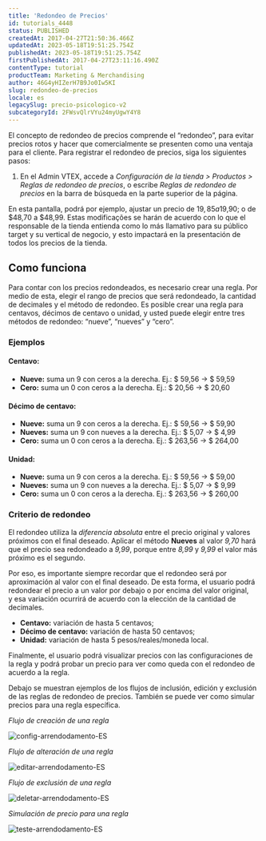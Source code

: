```yaml
---
title: 'Redondeo de Precios'
id: tutorials_4448
status: PUBLISHED
createdAt: 2017-04-27T21:50:36.466Z
updatedAt: 2023-05-18T19:51:25.754Z
publishedAt: 2023-05-18T19:51:25.754Z
firstPublishedAt: 2017-04-27T23:11:16.490Z
contentType: tutorial
productTeam: Marketing & Merchandising
author: 46G4yHIZerH7B9Jo0Iw5KI
slug: redondeo-de-precios
locale: es
legacySlug: precio-psicologico-v2
subcategoryId: 2FWsvQlrVYu24myUgwY4Y8
---
```


El concepto de redondeo de precios comprende el “redondeo”, para evitar precios rotos y hacer que comercialmente se presenten como una ventaja para el cliente. Para registrar el redondeo de precios, siga los siguientes pasos:

1. En el Admin VTEX, accede a *Configuración de la tienda > Productos > Reglas de redondeo de precios*, o escribe *Reglas de redondeo de precios* en la barra de búsqueda en la parte superior de la página.

En esta pantalla, podrá por ejemplo, ajustar un precio de $19,85 a $19,90; o de $48,70 a $48,99. Estas modificações se harán de acuerdo con lo que el responsable de la tienda entienda como lo más llamativo para su público target y su vertical de negocio, y esto impactará en la presentación de todos los precios de la tienda.

## Como funciona

Para contar con los precios redondeados, es necesario crear una regla. Por medio de esta, elegir el rango de precios que será redondeado, la cantidad de decimales y el método de redondeo. Es posible crear una regla para centavos, décimos de centavo o unidad, y usted puede elegir entre tres métodos de redondeo: &#8220;nueve&#8221;, &#8220;nueves&#8221; y &#8220;cero&#8221;.

### Ejemplos

#### Centavo:

- **Nueve:** suma un 9 con ceros a la derecha. Ej.: $ 59,56 → $ 59,59
- **Cero:** suma un 0 con ceros a la derecha. Ej.: $ 20,56 → $ 20,60

#### Décimo de centavo:

- **Nueve:** suma un 9 con ceros a la derecha. Ej.: $ 59,56 → $ 59,90
- **Nueves:** suma un 9 con nueves a la derecha. Ej.: $ 5,07 → $ 4,99
- **Cero:** suma un 0 con ceros a la derecha. Ej.: $ 263,56 → $ 264,00

#### Unidad:

- **Nueve:** suma un 9 con ceros a la derecha. Ej.: $ 59,56 → $ 59,00
- **Nueves:** suma un 9 con nueves a la derecha. Ej.: $ 5,07 → $ 9,99
- **Cero:** suma un 0 con ceros a la derecha. Ej.: $ 263,56 → $ 260,00

### Criterio de redondeo

El redondeo utiliza la *diferencia absoluta* entre el precio original y valores próximos con el final deseado. Aplicar el método **Nueves** al valor *9,70* hará que el precio sea redondeado a *9,99*, porque entre *8,99* y *9,99* el valor más próximo es el segundo.

Por eso, es importante siempre recordar que el redondeo será por aproximación al valor con el final deseado. De esta forma, el usuario podrá redondear el precio a un valor por debajo o por encima del valor original, y esa variación ocurrirá de acuerdo con la elección de la cantidad de decimales.

- **Centavo:** variación de hasta 5 centavos;
- **Décimo de centavo:** variación de hasta 50 centavos;
- **Unidad:** variación de hasta 5 pesos/reales/moneda local.

Finalmente, el usuario podrá visualizar precios con las configuraciones de la regla y podrá probar un precio para ver como queda con el redondeo de acuerdo a la regla.

Debajo se muestran ejemplos de los flujos de inclusión, edición y exclusión de las reglas de redondeo de precios. También se puede ver como simular precios para una regla específica.

*Flujo de creación de una regla*

![config-arrendodamento-ES](https://images.ctfassets.net/alneenqid6w5/7wgWLaW6Dkkbzv5TwcRmkB/e03d3e914bc8d0caa79b9f01cceabf6a/config-arrendodamento-ES.gif)

*Flujo de alteración de una regla*

![editar-arrendodamento-ES](https://images.ctfassets.net/alneenqid6w5/pISHBzFVs6U43naiHWtBl/2565b7cbb0c125bd06d7f794fb143e45/editar-arrendodamento-ES.gif)

*Flujo de exclusión de una regla*

![deletar-arrendodamento-ES](https://images.ctfassets.net/alneenqid6w5/5r2727EBpFCZTdCWf37pX5/94da5c889815498eba18317d8917b696/deletar-arrendodamento-ES.gif)

*Simulación de precio para una regla*

![teste-arrendodamento-ES](https://images.ctfassets.net/alneenqid6w5/7reSTtuZZ5YNJOhynvGhFo/d8669c171fd5e5fd0d2e75eb49582fff/teste-arrendodamento-ES.gif)
